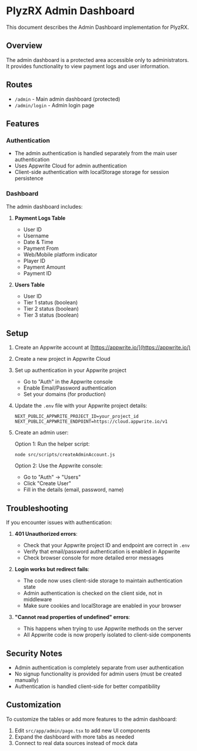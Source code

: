 # PlyzRX Admin Dashboard

This document describes the Admin Dashboard implementation for PlyzRX.

## Overview

The admin dashboard is a protected area accessible only to administrators. It provides functionality to view payment logs and user information.

## Routes

- `/admin` - Main admin dashboard (protected)
- `/admin/login` - Admin login page

## Features

### Authentication
- The admin authentication is handled separately from the main user authentication
- Uses Appwrite Cloud for admin authentication
- Client-side authentication with localStorage storage for session persistence

### Dashboard
The admin dashboard includes:
1. **Payment Logs Table**
   - User ID
   - Username
   - Date & Time
   - Payment From
   - Web/Mobile platform indicator
   - Player ID
   - Payment Amount
   - Payment ID

2. **Users Table**
   - User ID
   - Tier 1 status (boolean)
   - Tier 2 status (boolean)
   - Tier 3 status (boolean)

## Setup

1. Create an Appwrite account at [https://appwrite.io/](https://appwrite.io/)
2. Create a new project in Appwrite Cloud
3. Set up authentication in your Appwrite project
   - Go to "Auth" in the Appwrite console
   - Enable Email/Password authentication
   - Set your domains (for production)
4. Update the `.env` file with your Appwrite project details:
   ```
   NEXT_PUBLIC_APPWRITE_PROJECT_ID=your_project_id
   NEXT_PUBLIC_APPWRITE_ENDPOINT=https://cloud.appwrite.io/v1
   ```

5. Create an admin user:
   
   Option 1: Run the helper script:
   ```
   node src/scripts/createAdminAccount.js
   ```
   
   Option 2: Use the Appwrite console:
   - Go to "Auth" -> "Users"
   - Click "Create User"
   - Fill in the details (email, password, name)

## Troubleshooting

If you encounter issues with authentication:

1. **401 Unauthorized errors**: 
   - Check that your Appwrite project ID and endpoint are correct in `.env`
   - Verify that email/password authentication is enabled in Appwrite
   - Check browser console for more detailed error messages

2. **Login works but redirect fails**:
   - The code now uses client-side storage to maintain authentication state
   - Admin authentication is checked on the client side, not in middleware
   - Make sure cookies and localStorage are enabled in your browser

3. **"Cannot read properties of undefined" errors**:
   - This happens when trying to use Appwrite methods on the server
   - All Appwrite code is now properly isolated to client-side components

## Security Notes

- Admin authentication is completely separate from user authentication
- No signup functionality is provided for admin users (must be created manually)
- Authentication is handled client-side for better compatibility

## Customization

To customize the tables or add more features to the admin dashboard:
1. Edit `src/app/admin/page.tsx` to add new UI components
2. Expand the dashboard with more tabs as needed
3. Connect to real data sources instead of mock data 